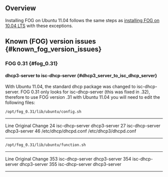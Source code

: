 ## Overview

Installing FOG on Ubuntu 11.04 follows the same steps as [installing FOG
on 10.04 LTS](Ubuntu_10.04 "wikilink") with these exceptions.

## Known (FOG) version issues {#known_fog_version_issues}

### FOG 0.31 {#fog_0.31}

#### dhcp3-server to isc-dhcp-server {#dhcp3_server_to_isc_dhcp_server}

With Ubuntu 11.04, the standard dhcp package was changed to
isc-dhcp-server. FOG 0.31 only looks for isc-dhcp-server (this was fixed
in .32), therefore to use FOG version .31 with Ubuntu 11.04 you will
need to edit the following files:

    /opt/fog_0.31/lib/ubuntu/config.sh

  ------ ---------------------- -----------------------
  Line   Original               Change
  24     isc-dhcp-server        dhcp3-server
  27     isc-dhcp-server        dhcp3-server
  46     /etc/dhcp/dhcpd.conf   /etc/dhcp3/dhcpd.conf
  ------ ---------------------- -----------------------

    /opt/fog_0.31/lib/ubuntu/function.sh

  ------ ----------------- --------------
  Line   Original          Change
  353    isc-dhcp-server   dhcp3-server
  354    isc-dhcp-server   dhcp3-server
  355    isc-dhcp-server   dhcp3-server
  ------ ----------------- --------------
